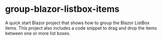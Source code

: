 # group-blazor-listbox-items
A quick start Blazor project that shows how to group the Blazor ListBox items. This project also includes a code snippet to drag and drop the items between one or more list boxes.
